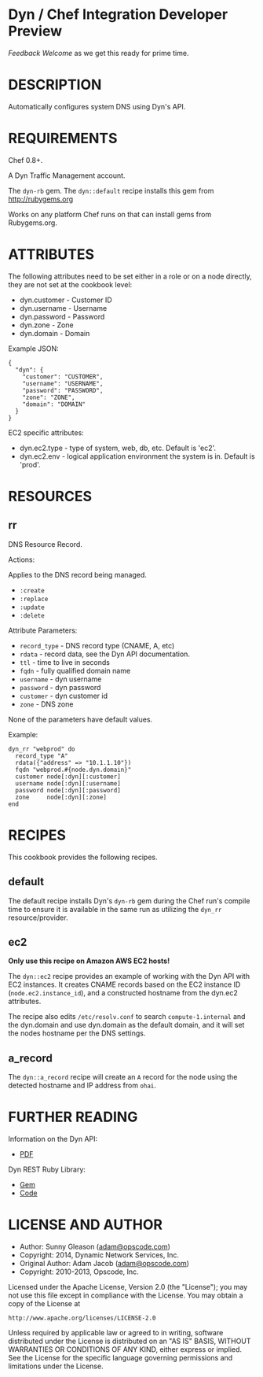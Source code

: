 # Dyn / Chef Integration Developer Preview

*Feedback Welcome* as we get this ready for prime time.

DESCRIPTION
===========

Automatically configures system DNS using Dyn's API.

REQUIREMENTS
============

Chef 0.8+.

A Dyn Traffic Management account.

The `dyn-rb` gem. The `dyn::default` recipe installs this gem from http://rubygems.org

Works on any platform Chef runs on that can install gems from Rubygems.org.

ATTRIBUTES
==========

The following attributes need to be set either in a role or on a node directly, they are not set at the cookbook level:

* dyn.customer - Customer ID
* dyn.username - Username
* dyn.password - Password
* dyn.zone - Zone
* dyn.domain - Domain

Example JSON:

    {
      "dyn": {
        "customer": "CUSTOMER",
        "username": "USERNAME",
        "password": "PASSWORD",
        "zone": "ZONE",
        "domain": "DOMAIN"
      }
    }

EC2 specific attributes:

* dyn.ec2.type - type of system, web, db, etc. Default is 'ec2'.
* dyn.ec2.env - logical application environment the system is in. Default is 'prod'.

RESOURCES
=========

rr
--

DNS Resource Record.

Actions:

Applies to the DNS record being managed.

* `:create`
* `:replace`
* `:update`
* `:delete`

Attribute Parameters:

* `record_type` - DNS record type (CNAME, A, etc)
* `rdata` - record data, see the Dyn API documentation.
* `ttl` - time to live in seconds
* `fqdn` - fully qualified domain name
* `username` - dyn username
* `password` - dyn password
* `customer` - dyn customer id
* `zone` - DNS zone

None of the parameters have default values.

Example:

    dyn_rr "webprod" do
      record_type "A"
      rdata({"address" => "10.1.1.10"})
      fqdn "webprod.#{node.dyn.domain}"
      customer node[:dyn][:customer]
      username node[:dyn][:username]
      password node[:dyn][:password]
      zone     node[:dyn][:zone]
    end

RECIPES
=======

This cookbook provides the following recipes.

default
-------

The default recipe installs Dyn's `dyn-rb` gem during the Chef run's compile time to ensure it is available in the same run as utilizing the `dyn_rr` resource/provider.

ec2
---

**Only use this recipe on Amazon AWS EC2 hosts!**

The `dyn::ec2` recipe provides an example of working with the Dyn API with EC2 instances. It creates CNAME records based on the EC2 instance ID (`node.ec2.instance_id`), and a constructed hostname from the dyn.ec2 attributes.

The recipe also edits `/etc/resolv.conf` to search `compute-1.internal` and the dyn.domain and use dyn.domain as the default domain, and it will set the nodes hostname per the DNS settings.

a_record
--------

The `dyn::a_record` recipe will create an `A` record for the node using the detected hostname and IP address from `ohai`.

FURTHER READING
===============

Information on the Dyn API:

* [PDF](http://cdn.dyndns.com/pdf/Dynect-API.pdf)

Dyn REST Ruby Library:

* [Gem](http://rubygems.org/gems/dyn-rb)
* [Code](http://github.com/dyninc/dyn-rb)

LICENSE AND AUTHOR
==================

- Author: Sunny Gleason (<adam@opscode.com>)
- Copyright: 2014, Dynamic Network Services, Inc.
- Original Author: Adam Jacob (<adam@opscode.com>)
- Copyright: 2010-2013, Opscode, Inc.

Licensed under the Apache License, Version 2.0 (the "License");
you may not use this file except in compliance with the License.
You may obtain a copy of the License at

    http://www.apache.org/licenses/LICENSE-2.0

Unless required by applicable law or agreed to in writing, software
distributed under the License is distributed on an "AS IS" BASIS,
WITHOUT WARRANTIES OR CONDITIONS OF ANY KIND, either express or implied.
See the License for the specific language governing permissions and
limitations under the License.
